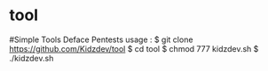# tool
#Simple Tools Deface Pentests  usage : $ git clone https://github.com/Kidzdev/tool $ cd tool $ chmod 777 kidzdev.sh $ ./kidzdev.sh
